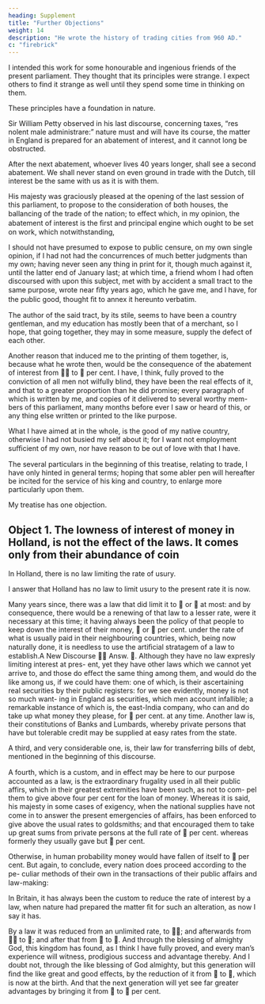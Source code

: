 ```yaml
---
heading: Supplement
title: "Further Objections"
weight: 14
description: "He wrote the history of trading cities from 960 AD."
c: "firebrick"
---
```



<!-- The foregoing discourse I wrote in the sickness-summer at my country
habitation, not then intending to publish it, but only to communicate it
to some  -->


I intended this work for some honourable and ingenious friends of the present parliament. They thought that its principles were strange. I expect others to find it strange as well until they spend some time in thinking on them.

<!-- ; after which, I doubt not but that
all men will be convinced of the truth of them, that have not some private
interest of their own against them, external to the general good of the
kingdom.  -->

These principles have a foundation in nature.

Sir William Petty observed in his last discourse, concerning taxes, “res nolent male administrare:” nature must and will have its course, the matter in England is prepared for an abatement of interest, and it cannot long be obstructed.

After the next abatement, whoever lives 40 years longer, shall see a second abatement. We shall never stand on even ground in trade with the Dutch, till interest be the same with us as it is with them.

His majesty was graciously pleased at the opening of the last session of this parliament, to propose to the consideration of both houses, the ballancing of the trade of the nation; to eﬀect which, in my opinion, the abatement of interest is the ﬁrst and principal engine which ought to be set on work, which notwithstanding, 

I should not have presumed to expose to public censure, on my own single opinion, if I had not had the concurrences of much better judgments than my own; having never seen any thing in print for it, though much against it, until the latter end of January last; at which time, a friend whom I had often discoursed with upon this subject, met with by accident a small tract to the same purpose, wrote near ﬁfty years ago, which he gave me, and I have, for the public good, thought ﬁt to annex it hereunto verbatim.

The author of the said tract, by its stile, seems to have been a country gentleman, and my education has mostly been that of a merchant, so I
hope, that going together, they may in some measure, supply the defect of each other.

Another reason that induced me to the printing of them together, is, because what he wrote then, would be the consequence of the abatement
of interest from  to  per cent. I have, I think, fully proved to the conviction of all men not wilfully blind, they have been the real eﬀects of it,
and that to a greater proportion than he did promise; every paragraph of which is written by me, and copies of it delivered to several worthy mem-
bers of this parliament, many months before ever I saw or heard of this, or any thing else written or printed to the like purpose.

What I have aimed at in the whole, is the good of my native country, otherwise I had not busied my self about it; for I want not employment
suﬃcient of my own, nor have reason to be out of love with that I have.

The several particulars in the beginning of this treatise, relating to trade, I have only hinted in general terms; hoping that some abler pen
will hereafter be incited for the service of his king and country, to enlarge more particularly upon them.

My treatise has one objection. 


## Object 1. The lowness of interest of money in Holland, is not the effect of the laws. It comes only from their abundance of coin

In Holland, there is no law limiting the rate of usury.

I answer that Holland has no law to limit usury to the present rate it is now. 

Many years since, there was a law that did limit it to  or  at most: and by consequence, there would be a renewing of that law to a lesser rate, were it necessary at this time; it having always been the policy of that people to keep down the interest of their money,  or  per cent. under the rate of what is usually paid in their
neighbouring countries, which, being now naturally done, it is needless to use the artiﬁcial stratagem of a law to establish.A New Discourse

Answ. . Although they have no law expresly limiting interest at pres-
ent, yet they have other laws which we cannot yet arrive to, and those do
eﬀect the same thing among them, and would do the like among us, if
we could have them: one of which, is their ascertaining real securities by
their public registers: for we see evidently, money is not so much want-
ing in England as securities, which men account infallible; a remarkable
instance of which is, the east-India company, who can and do take up
what money they please, for  per cent. at any time.
Another law is, their constitutions of Banks and Lumbards, whereby
private persons that have but tolerable credit may be supplied at easy
rates from the state.

A third, and very considerable one, is, their law for transferring bills
of debt, mentioned in the beginning of this discourse.

A fourth, which is a custom, and in eﬀect may be here to our purpose
accounted as a law, is the extraordinary frugality used in all their public affirs, which in their greatest extremities have been such, as not to com-
pel them to give above four per cent for the loan of money. Whereas it is said, his majesty in some cases of exigency, when the national supplies
have not come in to answer the present emergencies of aﬀairs, has been enforced to give above the usual rates to goldsmiths; and that encouraged
them to take up great sums from private persons at the full rate of  per
cent. whereas formerly they usually gave but  per cent. 

Otherwise, in human probability money would have fallen of itself to  per cent.
But again, to conclude, every nation does proceed according to the pe-
culiar methods of their own in the transactions of their public aﬀairs and
law-making: 

In Britain, it has always been the custom to reduce the rate of interest by a law, when nature had prepared the matter
ﬁt for such an alteration, as now I say it has. 

By a law it was reduced from an unlimited rate, to ; and afterwards from  to ; and after that from
 to . And through the blessing of almighty God, this kingdom has
found, as I think I have fully proved, and every man’s experience will
witness, prodigious success and advantage thereby. And I doubt not,
through the like blessing of God almighty, but this generation will ﬁnd
the like great and good eﬀects, by the reduction of it from  to , which
is now at the birth. And that the next generation will yet see far greater
advantages by bringing it from  to  per cent.